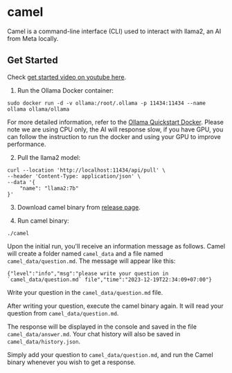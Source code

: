 # camel

Camel is a command-line interface (CLI) used to interact with llama2, an AI from Meta locally.

## Get Started

Check [get started video on youtube here](https://youtu.be/cs-aEjyixGU?si=X5sBF2wz_RbKeUiZ).

1. Run the Ollama Docker container:

```shell
sudo docker run -d -v ollama:/root/.ollama -p 11434:11434 --name ollama ollama/ollama
```

For more detailed information, refer to the [Ollama Quickstart Docker](https://hub.docker.com/r/ollama/ollama). Please note we are using CPU only, the AI will response slow, if you have GPU, you can follow the instruction to run the docker and using your GPU to improve performance.

2. Pull the llama2 model:

```shell
curl --location 'http://localhost:11434/api/pull' \
--header 'Content-Type: application/json' \
--data '{
    "name": "llama2:7b"
}'
```

3. Download camel binary from [release page](https://github.com/Hidayathamir/camel/releases).

4. Run camel binary:

```shell
./camel
```

Upon the initial run, you'll receive an information message as follows. Camel will create a folder named `camel_data` and a file named `camel_data/question.md`. The message will appear like this:

```shell
{"level":"info","msg":"please write your question in `camel_data/question.md` file","time":"2023-12-19T22:34:09+07:00"}
```

Write your question in the `camel_data/question.md` file.

After writing your question, execute the camel binary again. It will read your question from `camel_data/question.md`.

The response will be displayed in the console and saved in the file `camel_data/answer.md`. Your chat history will also be saved in `camel_data/history.json`.

Simply add your question to `camel_data/question.md`, and run the Camel binary whenever you wish to get a response.
